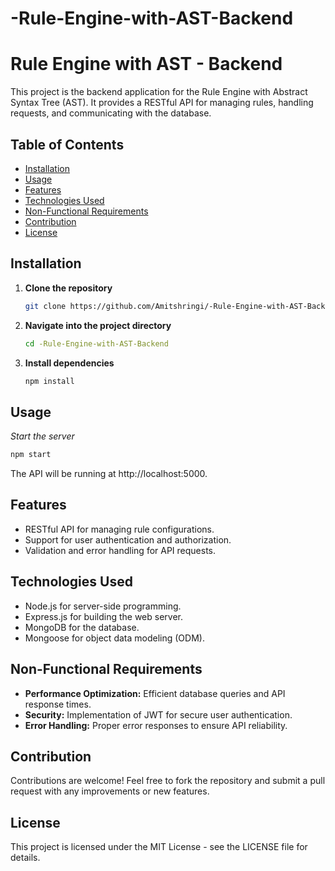 # -Rule-Engine-with-AST-Backend
# Rule Engine with AST - Backend

This project is the backend application for the Rule Engine with Abstract Syntax Tree (AST). It provides a RESTful API for managing rules, handling requests, and communicating with the database.

## Table of Contents
- [Installation](#installation)
- [Usage](#usage)
- [Features](#features)
- [Technologies Used](#technologies-used)
- [Non-Functional Requirements](#non-functional-requirements)
- [Contribution](#contribution)
- [License](#license)

## Installation

1. **Clone the repository**
   ```bash
   git clone https://github.com/Amitshringi/-Rule-Engine-with-AST-Backend.git
   ```

2. **Navigate into the project directory**
   ```bash
   cd -Rule-Engine-with-AST-Backend
   ```

3. **Install dependencies**
   ```bash
   npm install
   ```

## Usage

*Start the server*
```bash
npm start
```

The API will be running at http://localhost:5000.

## Features
- RESTful API for managing rule configurations.
- Support for user authentication and authorization.
- Validation and error handling for API requests.

## Technologies Used
- Node.js for server-side programming.
- Express.js for building the web server.
- MongoDB for the database.
- Mongoose for object data modeling (ODM).

## Non-Functional Requirements
- **Performance Optimization:** Efficient database queries and API response times.
- **Security:** Implementation of JWT for secure user authentication.
- **Error Handling:** Proper error responses to ensure API reliability.

## Contribution
Contributions are welcome! Feel free to fork the repository and submit a pull request with any improvements or new features.

## License
This project is licensed under the MIT License - see the LICENSE file for details.
